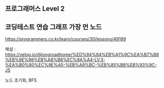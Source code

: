 ## 프로그래머스 Level 2

## 코딩테스트 연습 그래프 가장 먼 노드

https://programmers.co.kr/learn/courses/30/lessons/49189

해설 : https://velog.io/@longroadhome/%ED%94%84%EB%A1%9C%EA%B7%B8%EB%9E%98%EB%A8%B8%EC%8A%A4-LV.3-%EA%B0%80%EC%9E%A5-%EB%A8%BC-%EB%85%B8%EB%93%9C-JS

노드 초기화, BFS
